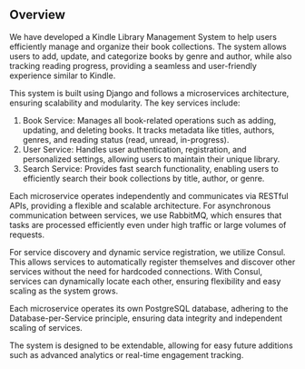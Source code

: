 ## Overview
We have developed a Kindle Library Management System to help users efficiently manage and organize their book collections. The system allows users to add, update, and categorize books by genre and author, while also tracking reading progress, providing a seamless and user-friendly experience similar to Kindle.

This system is built using Django and follows a microservices architecture, ensuring scalability and modularity. The key services include:
1. Book Service: Manages all book-related operations such as adding, updating, and deleting books. It tracks metadata like titles, authors, genres, and reading status (read, unread, in-progress).
2. User Service: Handles user authentication, registration, and personalized settings, allowing users to maintain their unique library.
3. Search Service: Provides fast search functionality, enabling users to efficiently search their book collections by title, author, or genre.

Each microservice operates independently and communicates via RESTful APIs, providing a flexible and scalable architecture. For asynchronous communication between services, we use RabbitMQ, which ensures that tasks are processed efficiently even under high traffic or large volumes of requests.

For service discovery and dynamic service registration, we utilize Consul. This allows services to automatically register themselves and discover other services without the need for hardcoded connections. With Consul, services can dynamically locate each other, ensuring flexibility and easy scaling as the system grows.

Each microservice operates its own PostgreSQL database, adhering to the Database-per-Service principle, ensuring data integrity and independent scaling of services.

The system is designed to be extendable, allowing for easy future additions such as advanced analytics or real-time engagement tracking.